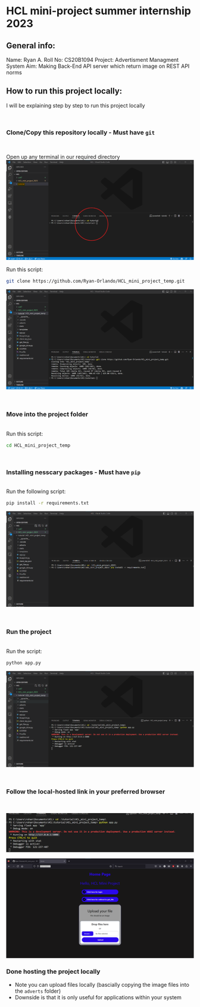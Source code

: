 # HCL mini-project summer internship 2023

## General info:
Name: Ryan A.
Roll No: CS20B1094
Project: Advertisment Managment System
Aim: Making Back-End API server which return image on REST API norms

## How to run this project locally:
I will be explaining step by step to run this project locally

<br>

### Clone/Copy this repository locally - Must have `git`
<br>

Open up any terminal in our required directory
![Alt text](img_md\image.png)

Run this script:
```sh
git clone https://github.com/Ryan-Orlando/HCL_mini_project_temp.git
```
![Alt text](img_md\image-1.png)

<br>

### Move into the project folder
<br>
Run this script:

```sh
cd HCL_mini_project_temp
```

<br>

### Installing nesscary packages - Must have `pip`
<br>
Run the following script:

```sh
pip install -r requirements.txt
```
![Alt text](img_md\image-2.png)

<br>

### Run the project
<br>
Run the script:

```sh
python app.py
```
![Alt text](img_md\image-3.png)


<br>

### Follow the local-hosted link in your preferred browser
<br>

![Alt text](img_md\image-4.png)

![Alt text](img_md\image-5.png)

### Done hosting the project locally
- Note you can upload files locally (bascially copying the image files into the `adverts` folder)
- Downside is that it is only useful for applications within your system